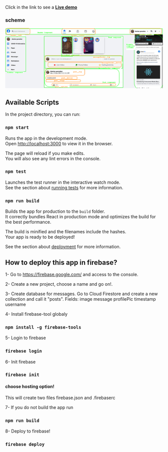 Click in the link to see a
[<strong>Live demo</strong>](https://fb-clone-7643c.web.app/)

### scheme

<img src="./images/components.png"
     alt="Markdown Monster icon"
     style="float: center; margin-right: 10px;" />

## Available Scripts

In the project directory, you can run:

### `npm start`

Runs the app in the development mode.<br />
Open [http://localhost:3000](http://localhost:3000) to view it in the browser.

The page will reload if you make edits.<br />
You will also see any lint errors in the console.

### `npm test`

Launches the test runner in the interactive watch mode.<br />
See the section about [running tests](https://facebook.github.io/create-react-app/docs/running-tests) for more information.

### `npm run build`

Builds the app for production to the `build` folder.<br />
It correctly bundles React in production mode and optimizes the build for the best performance.

The build is minified and the filenames include the hashes.<br />
Your app is ready to be deployed!

See the section about [deployment](https://facebook.github.io/create-react-app/docs/deployment) for more information.

## How to deploy this app in firebase?

1- Go to https://firebase.google.com/ and access to the console.

2- Create a new project, choose a name and go on!.

3- Create database for messages. Go to Cloud Firestore and create a new collection and call it "posts".
Fields:
image
message
profilePic
timestamp
username

4- Install firebase-tool globaly

### `npm install -g firebase-tools`

5- Login to firebase

### `firebase login`

6- Init firebase

### `firebase init`

#### choose hosting option!

This will create two files firebase.json and .firebaserc

7- If you do not build the app run

### `npm run build`

8- Deploy to firebase!

### `firebase deploy`
